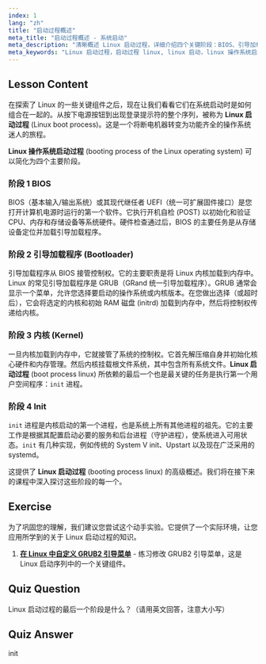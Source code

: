 ```yaml
---
index: 1
lang: "zh"
title: "启动过程概述"
meta_title: "启动过程概述 - 系统启动"
meta_description: "清晰概述 Linux 启动过程，详细介绍四个关键阶段：BIOS、引导加载程序、内核和 init。了解从开机到登录提示的完整 Linux 操作系统启动流程。"
meta_keywords: "Linux 启动过程，启动过程 linux, linux 启动，linux 操作系统启动过程，BIOS, 引导加载程序，内核，init, Linux 教程，Linux 指南，新手"
---
```


## Lesson Content

在探索了 Linux 的一些关键组件之后，现在让我们看看它们在系统启动时是如何组合在一起的。从按下电源按钮到出现登录提示符的整个序列，被称为 **Linux 启动过程** (Linux boot process)。这是一个将断电机器转变为功能齐全的操作系统迷人的旅程。

**Linux 操作系统启动过程** (booting process of the Linux operating system) 可以简化为四个主要阶段。

### 阶段 1 BIOS

BIOS（基本输入/输出系统）或其现代继任者 UEFI（统一可扩展固件接口）是您打开计算机电源时运行的第一个软件。它执行开机自检 (POST) 以初始化和验证 CPU、内存和存储设备等系统硬件。硬件检查通过后，BIOS 的主要任务是从存储设备定位并加载引导加载程序。

### 阶段 2 引导加载程序 (Bootloader)

引导加载程序从 BIOS 接管控制权。它的主要职责是将 Linux 内核加载到内存中。Linux 的常见引导加载程序是 GRUB（GRand 统一引导加载程序）。GRUB 通常会显示一个菜单，允许您选择要启动的操作系统或内核版本。在您做出选择（或超时后），它会将选定的内核和初始 RAM 磁盘 (initrd) 加载到内存中，然后将控制权传递给内核。

### 阶段 3 内核 (Kernel)

一旦内核加载到内存中，它就接管了系统的控制权。它首先解压缩自身并初始化核心硬件和内存管理。然后内核挂载根文件系统，其中包含所有系统文件。**Linux 启动过程** (boot process linux) 所依赖的最后一个也是最关键的任务是执行第一个用户空间程序：`init` 进程。

### 阶段 4 Init

`init` 进程是内核启动的第一个进程，也是系统上所有其他进程的祖先。它的主要工作是根据其配置启动必要的服务和后台进程（守护进程），使系统进入可用状态。`init` 有几种实现，例如传统的 System V init、Upstart 以及现在广泛采用的 systemd。

这提供了 **Linux 启动过程** (booting process linux) 的高级概述。我们将在接下来的课程中深入探讨这些阶段的每一个。

## Exercise

为了巩固您的理解，我们建议您尝试这个动手实验。它提供了一个实际环境，让您应用所学到的关于 Linux 启动过程的知识。

1.  **[在 Linux 中自定义 GRUB2 引导菜单](https://labex.io/zh/labs/comptia-customize-the-grub2-boot-menu-in-linux-590859)** - 练习修改 GRUB2 引导菜单，这是 Linux 启动序列中的一个关键组件。

## Quiz Question

Linux 启动过程的最后一个阶段是什么？（请用英文回答，注意大小写）

## Quiz Answer

init

